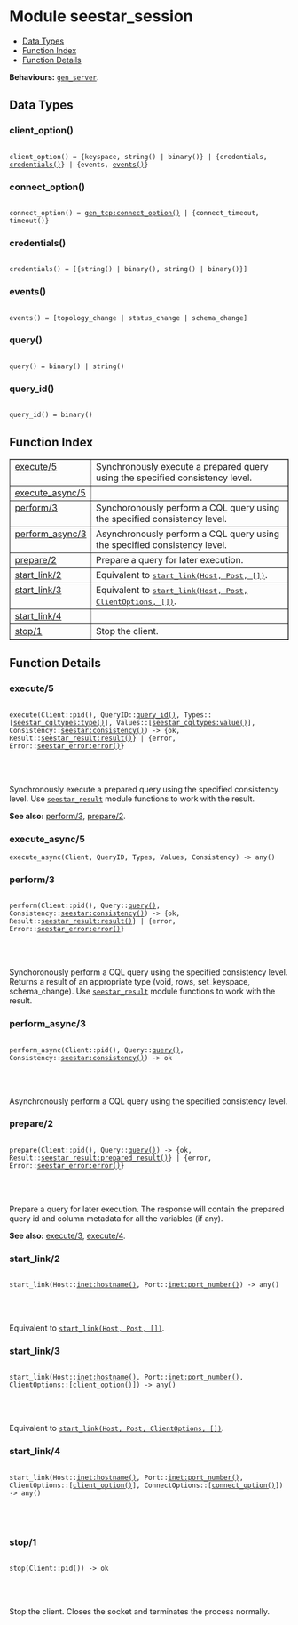 

# Module seestar_session #
* [Data Types](#types)
* [Function Index](#index)
* [Function Details](#functions)

__Behaviours:__ [`gen_server`](gen_server.md).

<a name="types"></a>

## Data Types ##




### <a name="type-client_option">client_option()</a> ###



<pre><code>
client_option() = {keyspace, string() | binary()} | {credentials, <a href="#type-credentials">credentials()</a>} | {events, <a href="#type-events">events()</a>}
</code></pre>





### <a name="type-connect_option">connect_option()</a> ###



<pre><code>
connect_option() = <a href="gen_tcp.md#type-connect_option">gen_tcp:connect_option()</a> | {connect_timeout, timeout()}
</code></pre>





### <a name="type-credentials">credentials()</a> ###



<pre><code>
credentials() = [{string() | binary(), string() | binary()}]
</code></pre>





### <a name="type-events">events()</a> ###



<pre><code>
events() = [topology_change | status_change | schema_change]
</code></pre>





### <a name="type-query">query()</a> ###



<pre><code>
query() = binary() | string()
</code></pre>





### <a name="type-query_id">query_id()</a> ###



<pre><code>
query_id() = binary()
</code></pre>


<a name="index"></a>

## Function Index ##


<table width="100%" border="1" cellspacing="0" cellpadding="2" summary="function index"><tr><td valign="top"><a href="#execute-5">execute/5</a></td><td>Synchronously execute a prepared query using the specified consistency level.</td></tr><tr><td valign="top"><a href="#execute_async-5">execute_async/5</a></td><td></td></tr><tr><td valign="top"><a href="#perform-3">perform/3</a></td><td>Synchoronously perform a CQL query using the specified consistency level.</td></tr><tr><td valign="top"><a href="#perform_async-3">perform_async/3</a></td><td>Asynchronously perform a CQL query using the specified consistency level.</td></tr><tr><td valign="top"><a href="#prepare-2">prepare/2</a></td><td>Prepare a query for later execution.</td></tr><tr><td valign="top"><a href="#start_link-2">start_link/2</a></td><td>Equivalent to <a href="#start_link-3"><tt>start_link(Host, Post, [])</tt></a>.</td></tr><tr><td valign="top"><a href="#start_link-3">start_link/3</a></td><td>Equivalent to <a href="#start_link-4"><tt>start_link(Host, Post, ClientOptions, [])</tt></a>.</td></tr><tr><td valign="top"><a href="#start_link-4">start_link/4</a></td><td></td></tr><tr><td valign="top"><a href="#stop-1">stop/1</a></td><td>Stop the client.</td></tr></table>


<a name="functions"></a>

## Function Details ##

<a name="execute-5"></a>

### execute/5 ###


<pre><code>
execute(Client::pid(), QueryID::<a href="#type-query_id">query_id()</a>, Types::[<a href="seestar_cqltypes.md#type-type">seestar_cqltypes:type()</a>], Values::[<a href="seestar_cqltypes.md#type-value">seestar_cqltypes:value()</a>], Consistency::<a href="seestar.md#type-consistency">seestar:consistency()</a>) -&gt; {ok, Result::<a href="seestar_result.md#type-result">seestar_result:result()</a>} | {error, Error::<a href="seestar_error.md#type-error">seestar_error:error()</a>}
</code></pre>

<br></br>


Synchronously execute a prepared query using the specified consistency level.
Use [`seestar_result`](seestar_result.md) module functions to work with the result.

__See also:__ [perform/3](#perform-3), [prepare/2](#prepare-2).
<a name="execute_async-5"></a>

### execute_async/5 ###

`execute_async(Client, QueryID, Types, Values, Consistency) -> any()`


<a name="perform-3"></a>

### perform/3 ###


<pre><code>
perform(Client::pid(), Query::<a href="#type-query">query()</a>, Consistency::<a href="seestar.md#type-consistency">seestar:consistency()</a>) -&gt; {ok, Result::<a href="seestar_result.md#type-result">seestar_result:result()</a>} | {error, Error::<a href="seestar_error.md#type-error">seestar_error:error()</a>}
</code></pre>

<br></br>


Synchoronously perform a CQL query using the specified consistency level.
Returns a result of an appropriate type (void, rows, set_keyspace, schema_change).
Use [`seestar_result`](seestar_result.md) module functions to work with the result.
<a name="perform_async-3"></a>

### perform_async/3 ###


<pre><code>
perform_async(Client::pid(), Query::<a href="#type-query">query()</a>, Consistency::<a href="seestar.md#type-consistency">seestar:consistency()</a>) -&gt; ok
</code></pre>

<br></br>


Asynchronously perform a CQL query using the specified consistency level.
<a name="prepare-2"></a>

### prepare/2 ###


<pre><code>
prepare(Client::pid(), Query::<a href="#type-query">query()</a>) -&gt; {ok, Result::<a href="seestar_result.md#type-prepared_result">seestar_result:prepared_result()</a>} | {error, Error::<a href="seestar_error.md#type-error">seestar_error:error()</a>}
</code></pre>

<br></br>


Prepare a query for later execution. The response will contain the prepared
query id and column metadata for all the variables (if any).

__See also:__ [execute/3](#execute-3), [execute/4](#execute-4).
<a name="start_link-2"></a>

### start_link/2 ###


<pre><code>
start_link(Host::<a href="inet.md#type-hostname">inet:hostname()</a>, Port::<a href="inet.md#type-port_number">inet:port_number()</a>) -&gt; any()
</code></pre>

<br></br>


Equivalent to [`start_link(Host, Post, [])`](#start_link-3).
<a name="start_link-3"></a>

### start_link/3 ###


<pre><code>
start_link(Host::<a href="inet.md#type-hostname">inet:hostname()</a>, Port::<a href="inet.md#type-port_number">inet:port_number()</a>, ClientOptions::[<a href="#type-client_option">client_option()</a>]) -&gt; any()
</code></pre>

<br></br>


Equivalent to [`start_link(Host, Post, ClientOptions, [])`](#start_link-4).
<a name="start_link-4"></a>

### start_link/4 ###


<pre><code>
start_link(Host::<a href="inet.md#type-hostname">inet:hostname()</a>, Port::<a href="inet.md#type-port_number">inet:port_number()</a>, ClientOptions::[<a href="#type-client_option">client_option()</a>], ConnectOptions::[<a href="#type-connect_option">connect_option()</a>]) -&gt; any()
</code></pre>

<br></br>



<a name="stop-1"></a>

### stop/1 ###


<pre><code>
stop(Client::pid()) -&gt; ok
</code></pre>

<br></br>


Stop the client.
Closes the socket and terminates the process normally.

